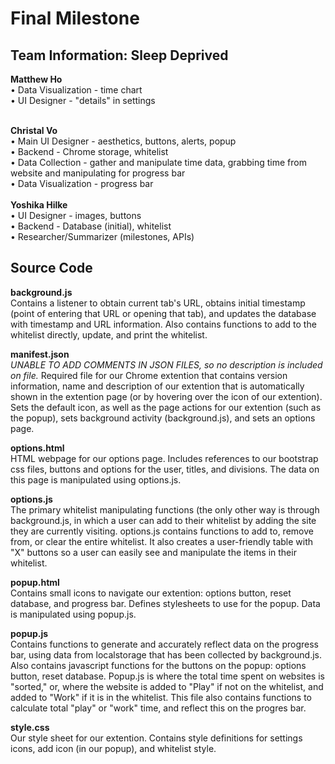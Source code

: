 # Final Milestone 

## Team Information: Sleep Deprived

<b>Matthew Ho</b><br>
• Data Visualization - time chart<br>
• UI Designer - "details" in settings

<br><b>Christal Vo</b><br>
• Main UI Designer - aesthetics, buttons, alerts, popup<br>
• Backend - Chrome storage, whitelist<br>
• Data Collection - gather and manipulate time data, grabbing time from website and manipulating for progress bar<br>
• Data Visualization - progress bar<br>
<br><b>Yoshika Hilke</b><br>
• UI Designer - images, buttons<br>
• Backend - Database (initial), whitelist<br>
• Researcher/Summarizer (milestones, APIs)<br>

## Source Code

<b>background.js</b><br>
Contains a listener to obtain current tab's URL, obtains initial timestamp (point of entering that URL or opening that tab), and updates the database with timestamp and URL information. Also contains functions to add to the whitelist directly, update, and print the whitelist.

<b>manifest.json</b><br>
*UNABLE TO ADD COMMENTS IN JSON FILES, so no description is included on file.* Required file for our Chrome extention that contains version information, name and description of our extention that is automatically shown in the extention page (or by hovering over the icon of our extention). Sets the default icon, as well as the page actions for our extention (such as the popup), sets background activity (background.js), and sets an options page.

<b>options.html</b><br>
HTML webpage for our options page. Includes references to our bootstrap css files, buttons and options for the user, titles, and divisions. The data on this page is manipulated using options.js.

<b>options.js</b><br>
The primary whitelist manipulating functions (the only other way is through background.js, in which a user can add to their whitelist by adding the site they are currently visiting. options.js contains functions to add to, remove from, or clear the entire whitelist. It also creates a user-friendly table with "X" buttons so a user can easily see and manipulate the items in their whitelist. 

<b>popup.html</b><br>
Contains small icons to navigate our extention: options button, reset database, and progress bar. Defines stylesheets to use for the popup. Data is manipulated using popup.js.

<b>popup.js</b><br>
Contains functions to generate and accurately reflect data on the progress bar, using data from localstorage that has been collected by background.js. Also contains javascript functions for the buttons on the popup: options button, reset database. Popup.js is where the total time spent on websites is "sorted," or, where the website is added to "Play" if not on the whitelist, and added to "Work" if it is in the whitelist. This file also contains functions to calculate total "play" or "work" time, and reflect this on the progres bar. 

<b>style.css</b><br>
Our style sheet for our extention. Contains style definitions for settings icons, add icon (in our popup), and whitelist style.
